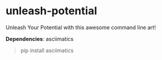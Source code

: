 # unleash-potential
Unleash Your Potential with this awesome command line art!

**Dependencies**: asciimatics

>pip install asciimatics
